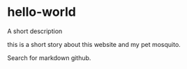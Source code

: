 # hello-world

A short description


this is a short story about this website and my pet mosquito.

Search for markdown github.
